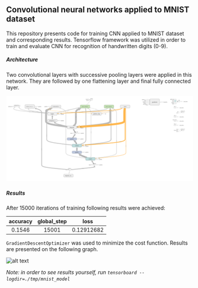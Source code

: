 ## Convolutional neural networks applied to MNIST dataset
This repository presents code for training CNN applied to MNIST dataset and corresponding results. Tensorflow framework was utilized in order to train and evaluate CNN for recognition of handwritten digits (0-9).

##### Architecture
Two convolutional layers with successive pooling layers were applied in this network. They are followed by one flattening layer and final fully connected layer. 


 
![alt text](assets/arch.png "Tensorboard graph")

##### Results
  
After 15000 iterations of training following results were achieved:

| accuracy | global_step | loss |
|:--------:|:------------:|:----:|
|  0.1546  | 15001 |0.12912682|

```GradientDescentOptimizer``` was used to minimize the cost function. Results are presented on the following graph. 

![alt text](assets/cost_fun.png "Logo Title Text 1")

_Note: in order to see results yourself, run ```tensorboard --logdir=./tmp/mnist_model```_ 